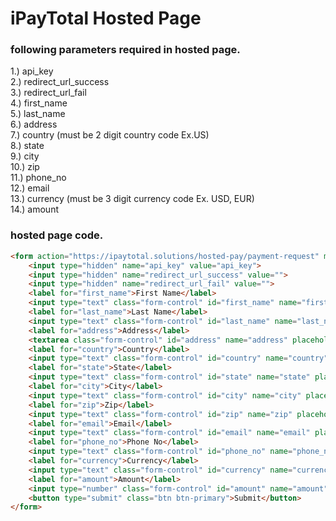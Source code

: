 # iPayTotal Hosted Page 
### following parameters required in hosted page.
1.) api_key <br />
2.) redirect_url_success <br />
3.) redirect_url_fail <br />
4.) first_name <br />
5.) last_name <br />
6.) address <br />
7.) country (must be 2 digit country code Ex.US) <br />
8.) state <br />
9.) city <br />
10.) zip <br />
11.) phone_no <br />
12.) email <br />
13.) currency (must be 3 digit currency code Ex. USD, EUR) <br />
14.) amount <br />

### hosted page code.
```html
<form action="https://ipaytotal.solutions/hosted-pay/payment-request" method="POST">
    <input type="hidden" name="api_key" value="api_key">
    <input type="hidden" name="redirect_url_success" value="">
    <input type="hidden" name="redirect_url_fail" value="">
    <label for="first_name">First Name</label>
    <input type="text" class="form-control" id="first_name" name="first_name" placeholder="Enter First Name">
    <label for="last_name">Last Name</label>
    <input type="text" class="form-control" id="last_name" name="last_name" placeholder="Enter Last Name">
    <label for="address">Address</label>
    <textarea class="form-control" id="address" name="address" placeholder="Enter Address"></textarea>
    <label for="country">Country</label>
    <input type="text" class="form-control" id="country" name="country" placeholder="Enter Country">
    <label for="state">State</label>
    <input type="text" class="form-control" id="state" name="state" placeholder="Enter State">
    <label for="city">City</label>
    <input type="text" class="form-control" id="city" name="city" placeholder="Enter City">
    <label for="zip">Zip</label>
    <input type="text" class="form-control" id="zip" name="zip" placeholder="Enter Zip">
    <label for="email">Email</label>
    <input type="text" class="form-control" id="email" name="email" placeholder="Enter Email">
    <label for="phone_no">Phone No</label>
    <input type="text" class="form-control" id="phone_no" name="phone_no" placeholder="Enter Phone No">
    <label for="currency">Currency</label>
    <input type="text" class="form-control" id="currency" name="currency" placeholder="ex. USD">
    <label for="amount">Amount</label>
    <input type="number" class="form-control" id="amount" name="amount" placeholder="Enter Amount">
    <button type="submit" class="btn btn-primary">Submit</button>
</form>
